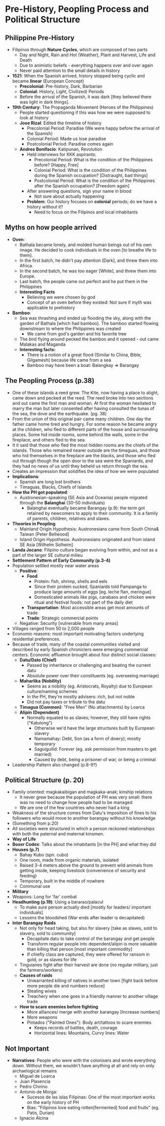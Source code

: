 # Pre-History, Peopling Process and Political Structure

## Philippine Pre-History
* Filipinos through **Nature Cycles**, which are composed of two parts
  * Day and Night, Rain and Hot (Weather), Plant and Harvest, Life and Death
  * Due to animistic beliefs - everything happens over and over again
  * Never paid attention to the small details in history
* **1521**: When the Spanish arrived, history stopped being cyclic and became **linear** (European Concept)
  * **Precolonial**: Pre-history, Dark, Barbarian
  * **Colonial**: History, Light, Civilized) Periods
  * Before the arrival of the Spanish, it was dark [they believed there was light in dark things].
* **19th Century**: The Propaganda Movement (Heroes of the Philippines)
  * People started questioning if this was how we were supposed to look at history 
  * **Jose Rizal**: Edited the timeline of history 
    * Precolonial Period: Paradise (We were happy before the arrival of the Spanish)
    * Colonial Period: Made us lose paradise
    * Postcolonial Period: Paradise comes again
  * **Andres Bonifacio**: Katipunan, Revolution 
    * Held interviews for KKK aspirants:
      * Precolonial Period: What is the condition of the Philippines before? [Happy, Free]
      * Colonial Period: What is the condition of the Philippines during the Spanish occupation? [Distraught, bad things]
      * Postcolonial Period: What is the condition of the Philippines after the Spanish occupation? [Freedom again]
    * After answering questions, sign your name in blood
      * Not sure about actually happening 
    * **Problem**: Our history focuses on **colonial** periods; do we have a history without it?
      * Need to focus on the Filipinos and local inhabitants

## Myths on how people arrived
* **Oven**: 
  * Bathala became lonely, and molded human beings out of his own image. He decided to cook individuals in the oven [to breathe life to them]. 
  * In the first batch, he didn't pay attention [Dark], and threw them into Africa.
  * In the second batch, he was too eager [White], and threw them into Europe.
  * Last batch, the people came out perfect and he put them in the Philippines
  * **Interesting Facts**
    * Believing we were chosen by god
    * Concept of an oven before they existed: Not sure if myth was applicable to prehistory 
* **Bamboo**: 
  * Sea was thrashing and ended up flooding the sky, along with the garden of Bathala [which had bamboo]. The bamboo started flowing downstream to where the Philippines was created
    * We came from god's garden and his favorite tree
  * The bird flying around pecked the bamboo and it opened - out came Malakas and Maganda
  * **Interesting facts:**
    * There is a notion of a great flood (Similar to China, Bible, Gilgamesh) because life came from a sea
    * Bamboo may have been a boat: Balangkay => Barangay

## The Peopling Process (p.38)
* One of these islands a reed grew. The Kite, now having a place to alight, came down and pecked at the reed. The reed broke into two sections and out came the first man and woman. At first the woman hesitated to marry the man but later consented after having consulted the tunas of the sea, the dove and the earthquake. (pg. 38)
* From the union of this original pair came many children. One day the father came home tired and hungry. For some reason he became angry at the children, who fled to different parts of the house and surrounding places. Some hid inside rooms, some behind the walls, some in the fireplace, and others fled to the sea.
* It it said that those who fled the most hidden rooms are the chiefs of the islands. Those who remained nearer outside are the timaguas, and those who hid themselves in the fireplace are the blacks, and those who fled out through though the open door to the sea were the Spaniards, and they had no news of us until they beheld us return through the sea.
* Creates an impression that solidifies the idea of how we were populated
* **Implications**:
  * Spanish are long lost brothers
  * Timaguas, Blacks, Chiefs of Islands
* **How the PH got populated**: 
  * Austronesian-speaking (SE Asia and Oceania) people migrated through the **Balanghai** (30-50 individuals)
    * Balanghai eventually became Barangay (p.9): the term got retained by newcomers to apply to their community. It is a family of parents, children, relatives and slaves.
* **Theories in Peopling**
  * Mainland Origin Hypothesis: Austronesians came from South China& Taiwan [Peter Bellwood]
  * Island Origin Hypothesis: Austronesians originated and from island SE Asia [Wilhelm Solheim]
* **Landa Jocano**: Filipino culture began evolving from within, and not as a part of the larger SE cultural milieu
* **Settlement Pattern of Early Community (p.3-4)**
* Population settled mostly near water areas
  * **Positive**: 
    * **Food**
      * Protein: fish, shrimp, shells and eels
      * Since their protein sucked, Spaniards told Pampanga to produce large amounts of eggs [eg. leche flan, meringue]
      * Domesticated animals like pigs, carabaos and chicken were ritual and festival foods: not part of the daily diet 
    * **Transportation**: Most accessible areas get most amounts of trade
    * **Trade**: Strategic commercial points
  * Negative: Security [vulnerable from many areas]
* Villages ranged from 50 to 2,000 people
* Economic reasons: most important motivating factors underlying residential preferences.
* Because of trade, many of the coastal communities visited and described by early Spanish chroniclers were emerging commercial centers. Economic affluence brought about four distinct social classes:
  * **Datu/Dato (Chief)**
    * Passed by inheritance or challenging and beating the current datu
    * Absolute power over their constituents (eg. overseeing marriage)
  * **Maharlika (Nobility)**
    * Seems as a nobility (eg. Aristocrats, Royalty) due to European culture/naming schemes
    * In the PH, they're mostly advisers: rich, but not noble
    * Did not pay taxes or tribute to the datu
  * **Timagua (Common)**: "Free Men" (No attachments) by Loarca
  * **Alipin (Dependent)**
    * Normally equated to as slaves; however, they still have rights ("Katulong")
      * Otherwise we'd have the large structures built by European slavery
      * Namamahay: Debt, Son (as a form of dowry); mostly temporary
      * Saguiguilid: Forever (eg. ask permission from masters to get married)
      * Caused by debt, being a prisoner of war, or being a criminal
* Leadership Pattern also changed (p.8-9?)

## Political Structure (p. 20)
* Family oriented: magkakaibigan and magkaka-anak; kinship relations
  * It never grew because the population of PH was very small: there was no need to change how people had to be managed
  * We are one of the few countries who never had a king
* Weakness of the structure comes from Datu's imposition of fines to his followers who would move to another barangay without his knowledge
* (Something from p.20)
* All societies were structured in which a person reckoned relationships with both the paternal and maternal kinsmen.
* **Way of Life**
* **Boxer Codex**: Talks about the inhabitants [in the PH] and what they did
* **Houses (p.7)**
  * Bahay Kubo (spn. cubo)
  * One room, made from organic materials, isolated
  * Raised 3-4 meters above the ground to prevent wild animals from getting inside, keeping livestock (convenience of security and feeding)
  * Temporary, built in the middle of nowhere
  * Communal use
* **Military**
* Weapons: Long for 'far' combat
* **Headhunting (p.19)**: Using a bararao/palacul
  * To make sure person actually died [mostly for leaders/ important individuals]
  * Lessens the bloodshed (War ends after leader is decapitated)
* **Inter Barangay Raids**
  * Not only for head taking, but also for slavery [take as slaves, sold to slavery, sold to community]
    * Decapitate datu to take control of the barangay and get people
    * Transform regular people into dependent/alipin is more valuable than killing that person [most important commodity]
    * If chiefly class are captured, they were offered for ransom in gold, or as slaves for life
  * Tinguianes fight after their harvest are done (no regular military, just the farmers/workers)
  * **Causes of raids**
    * Unwarranted killing of natives in another town [fight back before more people die and numbers reduce]
    * Stealing wives
    * Treachery when one goes in a friendly manner to another village trade
  * **How to scare enemies before fighting**
    * More alliances/ merge with another barangay [Increase numbers]
    * More weapons
    * Pintados ("Painted Ones"): Body art/tattoos to scare enemies
      * Keeps records of battles, death, courage
      * Horizontal lines: Mountains, Curvy lines: Water

## Not Important
* **Narratives**: People who were with the colonisers and wrote everything down. Without them, we wouldn't have anything at all and rely on only archaelogical remains
  * Miguel de Loarca
  * Juan Plasencia
  * Pedro Chirino
  * Antonio de Morga: 
    * Sucesos de las islas Filipinas: One of the most important works on the early history of PH
    * Bias: "Filipinos love eating rotten[fermented] food and fruits" (eg. Patis, Durian)
  * Ignacio Alcina